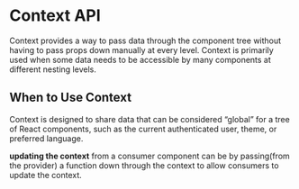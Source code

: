 # Context API

Context provides a way to pass data through the component tree without having to pass props down manually at every level. Context is primarily used when some data needs to be accessible by many components at different nesting levels.

## When to Use Context

Context is designed to share data that can be considered “global” for a tree of React components, such as the current authenticated user, theme, or preferred language.

 **updating the context** from a consumer component can be by passing(from the provider) a function down through the context to allow consumers to update the context.
